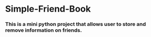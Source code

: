 # Simple-Friend-Book
### This is a mini python project that allows user to store and remove information on friends.
